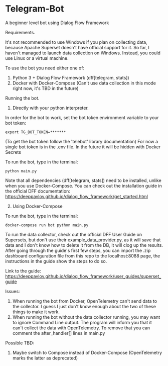 # Telegram-Bot
A beginner level bot using Dialog Flow Framework

Requirements. 

It's not recommended to use Windows if you plan on collecting data, because Apache Superset doesn't have official support for it. So far, I haven't managed to launch data collection on Windows. Instead, you could use Linux or a virtual machine.

To use the bot you need either one of: 
1. Python 3 + Dialog Flow Framework (dff[telegram, stats])
2. Docker with Docker-Compose (Can't use data collection in this mode right now, it's TBD in the future)

Running the bot.
1. Directly with your python interpreter.

In order for the bot to work, set the bot token environment variable to your bot token:
```commandline
export TG_BOT_TOKEN=*******
```
(To get the bot token follow the 'telebot' library documentation)
For now a single bot token is in the .env file. In the future it will be hidden with Docker Secrets

To run the bot, type in the terminal:
```commandline
python main.py
```
Note that all dependencies (dff[telegram, stats]) need to be installed, unlike when you use Docker-Compose.
You can check out the installation guide in the official DFF documentation:
https://deeppavlov.github.io/dialog_flow_framework/get_started.html

2. Using Docker-Compose
   
To run the bot, type in the terminal:
```commandline
docker-compose run bot python main.py
```

To run the data collector, check out the official DFF User Guide on Supersets, but don't use their example_data_provider.py, as it will save that data and I don't know how to delete it from the DB, it will clog up the results. After going through the guide's first few steps, you can import the .zip dashboard configuration file from this repo to the localhost:8088 page, the instructions in the guide show the steps to do so.

Link to the guide:
https://deeppavlov.github.io/dialog_flow_framework/user_guides/superset_guide

Issues:
1. When running the bot from Docker, OpenTelemetry can't send data to the collector. I guess I just don't know enough about the two of these things to make it work.
2. When running the bot without the data collector running, you may want to ignore Command Line output. The program will inform you that it can't collect the data with OpenTelemetry. To remove that you can comment the after_handler[] lines in main.py
   
Possible TBD:
1. Maybe switch to Compose instead of Docker-Compose (OpenTelemetry marks the latter as deprecated)
